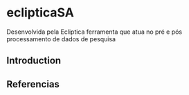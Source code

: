# eclipticaSA
Desenvolvida pela Ecliptica ferramenta que atua no pré e pós processamento de dados de pesquisa 

## Introduction 

## Referencias


